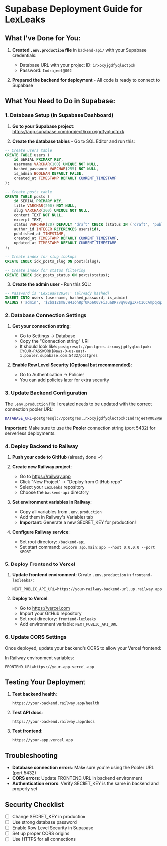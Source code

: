 # Supabase Deployment Guide for LexLeaks

## What I've Done for You:

1. **Created `.env.production` file** in `backend-api/` with your Supabase credentials:
   - Database URL with your project ID: `irxoxyjgdfyqluctpxk`
   - Password: `Indrajeet@002`
   
2. **Prepared the backend for deployment** - All code is ready to connect to Supabase

## What You Need to Do in Supabase:

### 1. Database Setup (In Supabase Dashboard)

1. **Go to your Supabase project**: https://app.supabase.com/project/irxoxyjgdfyqluctpxk

2. **Create the database tables** - Go to SQL Editor and run this:

```sql
-- Create users table
CREATE TABLE users (
    id SERIAL PRIMARY KEY,
    username VARCHAR(100) UNIQUE NOT NULL,
    hashed_password VARCHAR(255) NOT NULL,
    is_admin BOOLEAN DEFAULT FALSE,
    created_at TIMESTAMP DEFAULT CURRENT_TIMESTAMP
);

-- Create posts table
CREATE TABLE posts (
    id SERIAL PRIMARY KEY,
    title VARCHAR(200) NOT NULL,
    slug VARCHAR(200) UNIQUE NOT NULL,
    content TEXT NOT NULL,
    excerpt TEXT,
    status VARCHAR(20) DEFAULT 'draft' CHECK (status IN ('draft', 'published', 'archived')),
    author_id INTEGER REFERENCES users(id),
    published_at TIMESTAMP,
    created_at TIMESTAMP DEFAULT CURRENT_TIMESTAMP,
    updated_at TIMESTAMP DEFAULT CURRENT_TIMESTAMP
);

-- Create index for slug lookups
CREATE INDEX idx_posts_slug ON posts(slug);

-- Create index for status filtering
CREATE INDEX idx_posts_status ON posts(status);
```

3. **Create the admin user** - Run this SQL:

```sql
-- Password is 'LexLeaks2024!' (already hashed)
INSERT INTO users (username, hashed_password, is_admin) 
VALUES ('admin', '$2b$12$mB.W4Ioh8pfUK66O0vFiJuaDR7vqV0BgIXFC1CCAmpqRq3lBvaMI6', true);
```

### 2. Database Connection Settings

1. **Get your connection string**:
   - Go to Settings → Database
   - Copy the "Connection string" URI
   - It should look like: `postgresql://postgres.irxoxyjgdfyqluctpxk:[YOUR-PASSWORD]@aws-0-us-east-1.pooler.supabase.com:5432/postgres`

2. **Enable Row Level Security (Optional but recommended)**:
   - Go to Authentication → Policies
   - You can add policies later for extra security

### 3. Update Backend Configuration

The `.env.production` file I created needs to be updated with the correct connection pooler URL:

```bash
DATABASE_URL=postgresql://postgres.irxoxyjgdfyqluctpxk:Indrajeet@002@aws-0-us-east-1.pooler.supabase.com:5432/postgres
```

**Important**: Make sure to use the **Pooler** connection string (port 5432) for serverless deployments.

### 4. Deploy Backend to Railway

1. **Push your code to GitHub** (already done ✓)

2. **Create new Railway project**:
   - Go to https://railway.app
   - Click "New Project" → "Deploy from GitHub repo"
   - Select your `LexLeaks` repository
   - Choose the `backend-api` directory

3. **Set environment variables in Railway**:
   - Copy all variables from `.env.production`
   - Add them in Railway's Variables tab
   - **Important**: Generate a new SECRET_KEY for production!

4. **Configure Railway service**:
   - Set root directory: `/backend-api`
   - Set start command: `uvicorn app.main:app --host 0.0.0.0 --port $PORT`

### 5. Deploy Frontend to Vercel

1. **Update frontend environment**:
   Create `.env.production` in `frontend-lexleaks/`:
   ```
   NEXT_PUBLIC_API_URL=https://your-railway-backend-url.up.railway.app
   ```

2. **Deploy to Vercel**:
   - Go to https://vercel.com
   - Import your GitHub repository
   - Set root directory: `frontend-lexleaks`
   - Add environment variable: `NEXT_PUBLIC_API_URL`

### 6. Update CORS Settings

Once deployed, update your backend's CORS to allow your Vercel frontend:

In Railway environment variables:
```
FRONTEND_URL=https://your-app.vercel.app
```

## Testing Your Deployment

1. **Test backend health**: 
   ```
   https://your-backend.railway.app/health
   ```

2. **Test API docs**:
   ```
   https://your-backend.railway.app/docs
   ```

3. **Test frontend**:
   ```
   https://your-app.vercel.app
   ```

## Troubleshooting

- **Database connection errors**: Make sure you're using the Pooler URL (port 5432)
- **CORS errors**: Update FRONTEND_URL in backend environment
- **Authentication errors**: Verify SECRET_KEY is the same in backend and properly set

## Security Checklist

- [ ] Change SECRET_KEY in production
- [ ] Use strong database password
- [ ] Enable Row Level Security in Supabase
- [ ] Set up proper CORS origins
- [ ] Use HTTPS for all connections 